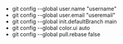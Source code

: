 - git config --global user.name "username"
- git config --global user.email "useremail"
- git config --global init.defaultBranch main
- git config --global color.ui auto
- git config --global pull.rebase false
